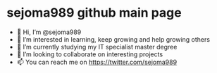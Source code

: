 # sejoma989 github main page

- 👋 Hi, I’m @sejoma989
- 👀 I’m interested in learning, keep growing and help growing others
- 🌱 I’m currently studying my IT specialist master degree
- 💞️ I’m looking to collaborate on interesting projects 
- 📫 You can reach me on https://twitter.com/sejoma989

<!---
sejoma989/sejoma989 is a ✨ special ✨ repository because its `README.md` (this file) appears on your GitHub profile.
You can click the Preview link to take a look at your changes.
--->
